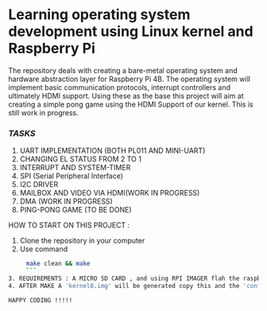 # Learning operating system development using Linux kernel and Raspberry Pi

The repository deals with creating a bare-metal operating system and hardware abstraction layer for Raspberry Pi 4B. The operating system will implement basic communication protocols, interrupt  controllers and ultimately HDMI support. Using these as the base this project will aim at creating a simple pong game using the HDMI Support of our kernel. This is still work in progress.

### *TASKS*

1. UART IMPLEMENTATION (BOTH PL011 AND MINI-UART)
2. CHANGING EL STATUS FROM 2 TO 1
3. INTERRUPT AND SYSTEM-TIMER
4. SPI (Serial Peripheral Interface)
5. I2C DRIVER
6. MAILBOX AND VIDEO VIA HDMI(WORK IN PROGRESS)
7. DMA (WORK IN PROGRESS)
8. PING-PONG GAME (TO BE DONE)

HOW TO START ON THIS PROJECT :
1. Clone the repository in your computer
2. Use command
```bash
     make clean && make
     ```
3. REQUIREMENTS : A MICRO SD CARD , and using RPI IMAGER flah the raspberry pi 64 os on it.
4. AFTER MAKE A 'kernel8.img' will be generated copy this and the 'config.txt' files in sd card and you are ready to start on this project.

HAPPY CODING !!!!!